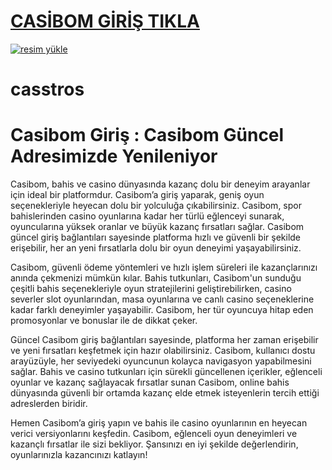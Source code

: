 # <a href="https://casibom1292.com/">CASİBOM GİRİŞ TIKLA</a>

<a href="https://casibom1292.com/"><img src="https://resmim.net/cdn/2024/10/07/mQocaj.png" alt="resim yükle" border="0" /></a>


# casstros
# Casibom Giriş : Casibom Güncel Adresimizde Yenileniyor
Casibom, bahis ve casino dünyasında kazanç dolu bir deneyim arayanlar için ideal bir platformdur. Casibom’a giriş yaparak, geniş oyun seçenekleriyle heyecan dolu bir yolculuğa çıkabilirsiniz. Casibom, spor bahislerinden casino oyunlarına kadar her türlü eğlenceyi sunarak, oyuncularına yüksek oranlar ve büyük kazanç fırsatları sağlar. Casibom güncel giriş bağlantıları sayesinde platforma hızlı ve güvenli bir şekilde erişebilir, her an yeni fırsatlarla dolu bir oyun deneyimi yaşayabilirsiniz.

Casibom, güvenli ödeme yöntemleri ve hızlı işlem süreleri ile kazançlarınızı anında çekmenizi mümkün kılar. Bahis tutkunları, Casibom'un sunduğu çeşitli bahis seçenekleriyle oyun stratejilerini geliştirebilirken, casino severler slot oyunlarından, masa oyunlarına ve canlı casino seçeneklerine kadar farklı deneyimler yaşayabilir. Casibom, her tür oyuncuya hitap eden promosyonlar ve bonuslar ile de dikkat çeker.

Güncel Casibom giriş bağlantıları sayesinde, platforma her zaman erişebilir ve yeni fırsatları keşfetmek için hazır olabilirsiniz. Casibom, kullanıcı dostu arayüzüyle, her seviyedeki oyuncunun kolayca navigasyon yapabilmesini sağlar. Bahis ve casino tutkunları için sürekli güncellenen içerikler, eğlenceli oyunlar ve kazanç sağlayacak fırsatlar sunan Casibom, online bahis dünyasında güvenli bir ortamda kazanç elde etmek isteyenlerin tercih ettiği adreslerden biridir.

Hemen Casibom’a giriş yapın ve bahis ile casino oyunlarının en heyecan verici versiyonlarını keşfedin. Casibom, eğlenceli oyun deneyimleri ve kazançlı fırsatlar ile sizi bekliyor. Şansınızı en iyi şekilde değerlendirin, oyunlarınızla kazancınızı katlayın!
